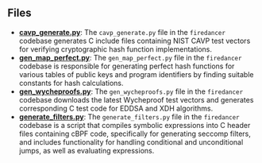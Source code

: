
## Files
- **[cavp_generate.py](codegen/cavp_generate.py.driver.md)**: The `cavp_generate.py` file in the `firedancer` codebase generates C include files containing NIST CAVP test vectors for verifying cryptographic hash function implementations.
- **[gen_map_perfect.py](codegen/gen_map_perfect.py.driver.md)**: The `gen_map_perfect.py` file in the `firedancer` codebase is responsible for generating perfect hash functions for various tables of public keys and program identifiers by finding suitable constants for hash calculations.
- **[gen_wycheproofs.py](codegen/gen_wycheproofs.py.driver.md)**: The `gen_wycheproofs.py` file in the `firedancer` codebase downloads the latest Wycheproof test vectors and generates corresponding C test code for EDDSA and XDH algorithms.
- **[generate_filters.py](codegen/generate_filters.py.driver.md)**: The `generate_filters.py` file in the `firedancer` codebase is a script that compiles symbolic expressions into C header files containing cBPF code, specifically for generating seccomp filters, and includes functionality for handling conditional and unconditional jumps, as well as evaluating expressions.
